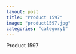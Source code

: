 ```yaml
---
layout: post
title: "Product 1597"
image: "product1597.jpg"
categories: "category1"
---
```

Product 1597
